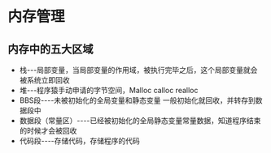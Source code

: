 # 内存管理

## 内存中的五大区域
- 栈---局部变量，当局部变量的作用域，被执行完毕之后，这个局部变量就会被系统立即回收
- 堆---程序猿手动申请的字节空间，Malloc calloc realloc
- BBS段----未被初始化的全局变量和静态变量  一般初始化就回收，并转存到数据段中
- 数据段（常量区）----已经被初始化的全局静态变量常量数据，知道程序结束的时候才会被回收
- 代码段----存储代码，存储程序的代码
